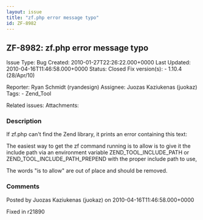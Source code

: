 ```yaml
---
layout: issue
title: "zf.php error message typo"
id: ZF-8982
---
```


ZF-8982: zf.php error message typo
----------------------------------

 Issue Type: Bug Created: 2010-01-27T22:26:22.000+0000 Last Updated: 2010-04-16T11:46:58.000+0000 Status: Closed Fix version(s): - 1.10.4 (28/Apr/10)
 
 Reporter:  Ryan Schmidt (ryandesign)  Assignee:  Juozas Kaziukenas (juokaz)  Tags: - Zend\_Tool
 
 Related issues: 
 Attachments: 
### Description

If zf.php can't find the Zend library, it prints an error containing this text:

The easiest way to get the zf command running is to allow is to give it the include path via an environment variable ZEND\_TOOL\_INCLUDE\_PATH or ZEND\_TOOL\_INCLUDE\_PATH\_PREPEND with the proper include path to use,

The words "is to allow" are out of place and should be removed.

 

 

### Comments

Posted by Juozas Kaziukenas (juokaz) on 2010-04-16T11:46:58.000+0000

Fixed in r21890

 

 